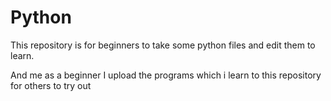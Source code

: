 # Python
This repository is for beginners to take some python files and edit them to learn.

And me as a beginner I upload the programs which i learn to this repository for others to try out 
